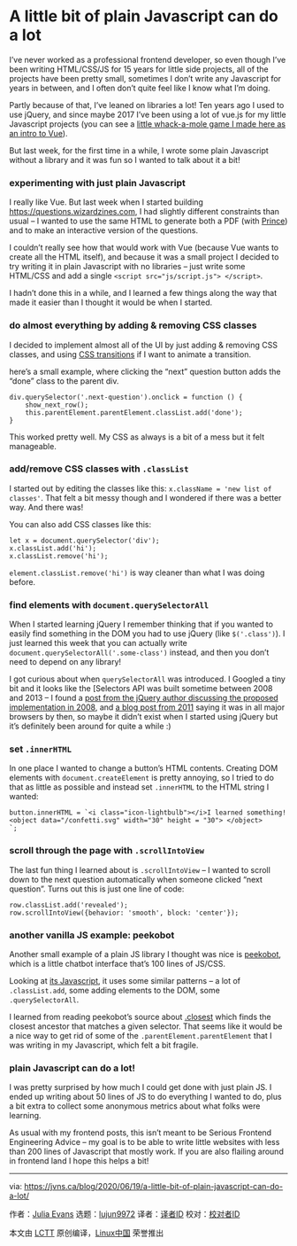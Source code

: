 [#]: collector: (lujun9972)
[#]: translator: ( )
[#]: reviewer: ( )
[#]: publisher: ( )
[#]: url: ( )
[#]: subject: (A little bit of plain Javascript can do a lot)
[#]: via: (https://jvns.ca/blog/2020/06/19/a-little-bit-of-plain-javascript-can-do-a-lot/)
[#]: author: (Julia Evans https://jvns.ca/)

A little bit of plain Javascript can do a lot
======

I’ve never worked as a professional frontend developer, so even though I’ve been writing HTML/CSS/JS for 15 years for little side projects, all of the projects have been pretty small, sometimes I don’t write any Javascript for years in between, and I often don’t quite feel like I know what I’m doing.

Partly because of that, I’ve leaned on libraries a lot! Ten years ago I used to use jQuery, and since maybe 2017 I’ve been using a lot of vue.js for my little Javascript projects (you can see a [little whack-a-mole game I made here as an intro to Vue][1]).

But last week, for the first time in a while, I wrote some plain Javascript without a library and it was fun so I wanted to talk about it a bit!

### experimenting with just plain Javascript

I really like Vue. But last week when I started building <https://questions.wizardzines.com>, I had slightly different constraints than usual – I wanted to use the same HTML to generate both a PDF (with [Prince][2]) and to make an interactive version of the questions.

I couldn’t really see how that would work with Vue (because Vue wants to create all the HTML itself), and because it was a small project I decided to try writing it in plain Javascript with no libraries – just write some HTML/CSS and add a single `<script src="js/script.js"> </script>`.

I hadn’t done this in a while, and I learned a few things along the way that made it easier than I thought it would be when I started.

### do almost everything by adding &amp; removing CSS classes

I decided to implement almost all of the UI by just adding &amp; removing CSS classes, and using [CSS transitions][3] if I want to animate a transition.

here’s a small example, where clicking the “next” question button adds the “done” class to the parent div.

```
div.querySelector('.next-question').onclick = function () {
    show_next_row();
    this.parentElement.parentElement.classList.add('done');
}
```

This worked pretty well. My CSS as always is a bit of a mess but it felt manageable.

### add/remove CSS classes with `.classList`

I started out by editing the classes like this: `x.className = 'new list of classes'`. That felt a bit messy though and I wondered if there was a better way. And there was!

You can also add CSS classes like this:

```
let x = document.querySelector('div');
x.classList.add('hi');
x.classList.remove('hi');
```

`element.classList.remove('hi')` is way cleaner than what I was doing before.

### find elements with `document.querySelectorAll`

When I started learning jQuery I remember thinking that if you wanted to easily find something in the DOM you had to use jQuery (like `$('.class')`). I just learned this week that you can actually write `document.querySelectorAll('.some-class')` instead, and then you don’t need to depend on any library!

I got curious about when `querySelectorAll` was introduced. I Googled a tiny bit and it looks like the [Selectors API was built sometime between 2008 and 2013 – I found a [post from the jQuery author discussing the proposed implementation in 2008][4], and [a blog post from 2011][5] saying it was in all major browsers by then, so maybe it didn’t exist when I started using jQuery but it’s definitely been around for quite a while :)

### set `.innerHTML`

In one place I wanted to change a button’s HTML contents. Creating DOM elements with `document.createElement` is pretty annoying, so I tried to do that as little as possible and instead set `.innerHTML` to the HTML string I wanted:

```
button.innerHTML = `<i class="icon-lightbulb"></i>I learned something!
<object data="/confetti.svg" width="30" height = "30"> </object>
`;
```

### scroll through the page with `.scrollIntoView`

The last fun thing I learned about is `.scrollIntoView` – I wanted to scroll down to the next question automatically when someone clicked “next question”. Turns out this is just one line of code:

```
row.classList.add('revealed');
row.scrollIntoView({behavior: 'smooth', block: 'center'});
```

### another vanilla JS example: peekobot

Another small example of a plain JS library I thought was nice is [peekobot][6], which is a little chatbot interface that’s 100 lines of JS/CSS.

Looking at [its Javascript][7], it uses some similar patterns – a lot of `.classList.add`, some adding elements to the DOM, some `.querySelectorAll`.

I learned from reading peekobot’s source about [.closest][8] which finds the closest ancestor that matches a given selector. That seems like it would be a nice way to get rid of some of the `.parentElement.parentElement` that I was writing in my Javascript, which felt a bit fragile.

### plain Javascript can do a lot!

I was pretty surprised by how much I could get done with just plain JS. I ended up writing about 50 lines of JS to do everything I wanted to do, plus a bit extra to collect some anonymous metrics about what folks were learning.

As usual with my frontend posts, this isn’t meant to be Serious Frontend Engineering Advice – my goal is to be able to write little websites with less than 200 lines of Javascript that mostly work. If you are also flailing around in frontend land I hope this helps a bit!

--------------------------------------------------------------------------------

via: https://jvns.ca/blog/2020/06/19/a-little-bit-of-plain-javascript-can-do-a-lot/

作者：[Julia Evans][a]
选题：[lujun9972][b]
译者：[译者ID](https://github.com/译者ID)
校对：[校对者ID](https://github.com/校对者ID)

本文由 [LCTT](https://github.com/LCTT/TranslateProject) 原创编译，[Linux中国](https://linux.cn/) 荣誉推出

[a]: https://jvns.ca/
[b]: https://github.com/lujun9972
[1]: https://jvns.ca/blog/2017/06/26/vue-js-fun/
[2]: https://www.princexml.com/
[3]: https://3dtransforms.desandro.com/card-flip
[4]: https://johnresig.com/blog/thoughts-on-queryselectorall/
[5]: https://tiffanybbrown.com/2011/08/12/meet-the-selectors-api/
[6]: https://peekobot.github.io/peekobot/
[7]: https://github.com/Peekobot/peekobot/blob/master/peekobot.js
[8]: https://developer.mozilla.org/en-US/docs/Web/API/Element/closest
